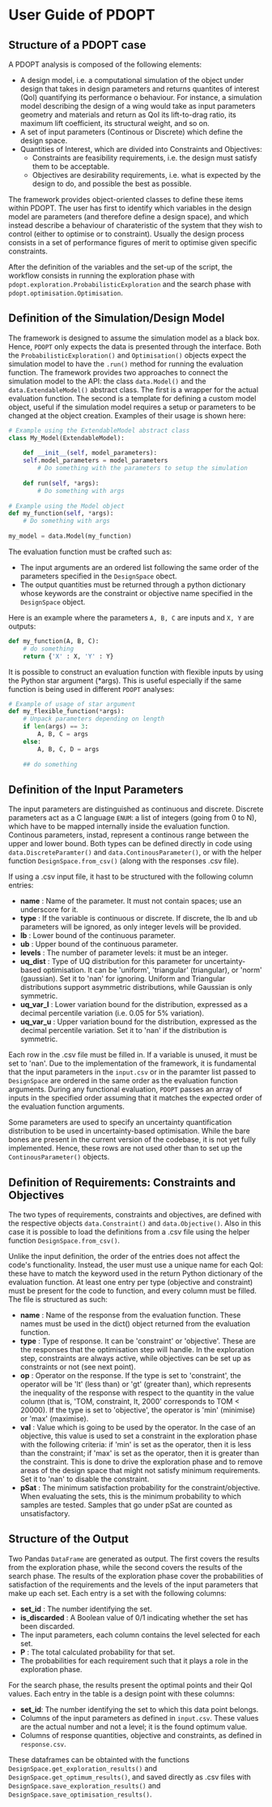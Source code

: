 
# User Guide of PDOPT


## Structure of a PDOPT case

A PDOPT analysis is composed of the following elements:

- A design model, i.e. a computational simulation of the object under design that takes in design parameters and returns quantites of interest (QoI) quantifying its performance o behaviour. For instance, a simulation model describing the design of a wing would take as input parameters geometry and materials and return as QoI its lift-to-drag ratio, its maximum lift coefficient, its structural weight, and so on.
- A set of input parameters (Continous or Discrete) which define the design space.
- Quantities of Interest, which are divided into Constraints and Objectives:
  - Constraints are feasibility requirements, i.e. the design must satisfy them to be acceptable.
  - Objectives are desirability requirements, i.e. what is expected by the design to do, and possible the best as possible.
  
The framework provides object-oriented classes to define these items within PDOPT. 
The user has first to identify which variables in the design model are parameters (and therefore define a design space), and which instead describe a behaviour of charateristic of the system that they wish to control (either to optimise or to constraint). Usually the design process consists in a set of performance figures of merit to optimise given specific constraints.  

After the definition of the variables and the set-up of the script, the workflow consists in running the exploration phase with `pdopt.exploration.ProbabilisticExploration` and the search phase with `pdopt.optimisation.Optimisation`.


## Definition of the Simulation/Design Model

The framework is designed to assume the simulation model as a black box. Hence, `PDOPT` only expects the data is presented through the interface. Both the `ProbabilisticExploration()` and `Optimisation()` objects expect the simulation model to have the `.run()` method for running the evaluation function. The framework provides two approaches to connect the simulation model to the API: the class `data.Model()` and the `data.ExtendableModel()` abstract class. The first is a wrapper for the actual evaluation function. The second is a template for defining a custom model object, useful if the simulation model requires a setup or parameters to be changed at the object creation. Examples of their usage is shown here:

```python
# Example using the ExtendableModel abstract class
class My_Model(ExtendableModel):
	
	def __init__(self, model_parameters):
	self.model_parameters = model_parameters
		# Do something with the parameters to setup the simulation
	
	def run(self, *args):
		# Do something with args
	
# Example using the Model object
def my_function(self, *args):
	# Do something with args
	
my_model = data.Model(my_function)
```

The evaluation function must be crafted such as:

- The input arguments are an ordered list following the same order of the parameters specified in the `DesignSpace` obect.
- The output quantities must be returned through a python dictionary whose keywords are the constraint or objective name specified in the `DesignSpace` object.

Here is an example where the parameters `A, B, C` are inputs and `X, Y` are outputs:

```python
def my_function(A, B, C):
	# do something
	return {'X' : X, 'Y' : Y}
```

It is possible to construct an evaluation function with flexible inputs by using the Python star argument (*args). This is useful especially if the same function is being used in different `PDOPT` analyses:

```python
# Example of usage of star argument 
def my_flexible_function(*args):
	# Unpack parameters depending on length
	if len(args) == 3:
		A, B, C = args
	else:
		A, B, C, D = args
	
	## do something
``` 

## Definition of the Input Parameters

The input parameters are distinguished as continuous and discrete. Discrete parameters act as a C language `ENUM`: a list of integers (going from 0 to N), which have to be mapped internally inside the evaluation function. Continous parameters, instad, represent a continous range between the upper and lower bound. Both types can be defined directly in code using `data.DiscreteParamter()` and `data.ContinousParameter()`, or with the helper function `DesignSpace.from_csv()` (along with the responses .csv file).

If using a .csv input file, it hast to be structured with the following column entries:

- **name** : Name of the parameter. It must not contain spaces; use an underscore for it.
- **type** : If the variable is continuous or discrete. If discrete, the lb and ub parameters will be ignored, as only integer levels will be provided.
- **lb** : Lower bound of the continuous parameter.
- **ub** :  Upper bound of the continuous parameter.
- **levels** : The number of parameter levels: it must be an integer.
- **uq_dist** : Type of UQ distribution for this parameter for uncertainty-based optimisation. It can be 'uniform', 'triangular' (triangular), or 'norm' (gaussian). Set it to 'nan' for ignoring. Uniform and Triangular distributions support asymmetric distributions, while Gaussian is only symmetric. 
- **uq_var_l** : Lower variation bound for the distribution, expressed as a decimal percentile variation (i.e. 0.05 for 5% variation).
- **uq_var_u** : Upper variation bound for the distribution, expressed as the decimal percentile variation. Set it to 'nan' if the distribution is symmetric.


Each row in the .csv file must be filled in. If a variable is unused, it must be set to 'nan'. Due to the implementation of the framework, it is fundamental that the input parameters in the `input.csv` or in the paramter list passed to `DesignSpace` are ordered in the same order as the evaluation function arguments. During any functional evaluation, `PDOPT` passes an array of inputs in the specified order assuming that it matches the expected order of the evaluation function arguments.

Some parameters are used to specify an uncertainty quantification distribution to be used in uncertainty-based optimisation. While the bare bones are present in the current version of the codebase, it is not yet fully implemented. Hence, these rows are not used other than to set up the `ContinousParameter()` objects.


## Definition of Requirements: Constraints and Objectives

The two types of requirements, constraints and objectives, are defined with the respective objects `data.Constraint()` and `data.Objective()`. Also in this case it is possible to load the definitions from a .csv file using the helper function `DesignSpace.from_csv()`.

Unlike the input definition, the order of the entries does not affect the code's functionality. Instead, the user must use a unique name for each QoI: these have to match the keyword used in the return Python dictionary of the evaluation function. At least one entry per type (objective and constraint) must be present for the code to function, and every column must be filled. The file is structured as such:

- **name** : Name of the response from the evaluation function. These names must be used in the dict() object returned from the evaluation function. 
- **type** : Type of response. It can be 'constraint' or 'objective'. These are the responses that the optimisation step will handle. In the exploration step, constraints are always active, while objectives can be set up as constraints or not (see next point).
- **op** : Operator on the response. If the type is set to 'constraint', the operator will be 'lt' (less than) or 'gt' (greater than), which represents the inequality of the response with respect to the quantity in the value column (that is, 'TOM, constraint, lt, 2000' corresponds to TOM < 20000). If the type is set to 'objective', the operator is 'min' (minimise) or 'max' (maximise).
- **val** : Value which is going to be used by the operator. In the case of an objective, this value is used to set a constraint in the exploration phase with the following criteria: if 'min' is set as the operator, then it is less than the constraint; if 'max' is set as the operator, then it is greater than the constraint. This is done to drive the exploration phase and to remove areas of the design space that might not satisfy minimum requirements. Set it to 'nan' to disable the constraint.
- **pSat** : The minimum satisfaction probability for the constraint/objective. When evaluating the sets, this is the minimum probability to which samples are tested. Samples that go under pSat are counted as unsatisfactory.


## Structure of the Output

Two Pandas `DataFrame` are generated as output. The first covers the results from the exploration phase, while the second covers the results of the search phase. The results of the exploration phase cover the probabilities of satisfaction of the requirements and the levels of the input parameters that make up each set. Each entry is a set with the following columns:

- **set_id** : The number identifying the set.
- **is_discarded** : A Boolean value of 0/1 indicating whether the set has been discarded.
- The input parameters, each column contains the level selected for each set.
- **P** : The total calculated probability for that set.
- The probabilities for each requirement such that it plays a role in the exploration phase.

For the search phase, the results present the optimal points and their QoI values. Each entry in the table is a design point with these columns:

- **set_id**: The number identifying the set to which this data point belongs.
- Columns of the input parameters as defined in `input.csv`. These values are the actual number and not a level; it is the found optimum value.
- Columns of response quantities, objective and constraints, as defined in `response.csv`. 

These dataframes can be obtainted with the  functions `DesignSpace.get_exploration_results()` and `DesignSpace.get_optimum_results()`, and saved directly as .csv files with `DesignSpace.save_exploration_results()` and `DesignSpace.save_optimisation_results()`.



